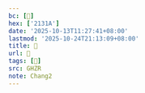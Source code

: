 ```yaml
---
bc: [𡌚]
hex: ['2131A']
date: '2025-10-13T11:27:41+08:00'
lastmod: '2025-10-24T21:13:09+08:00'
title: 󰙋
url: 󰙋
tags: [󰙚]
src: GHZR
note: Chang2
---
```

